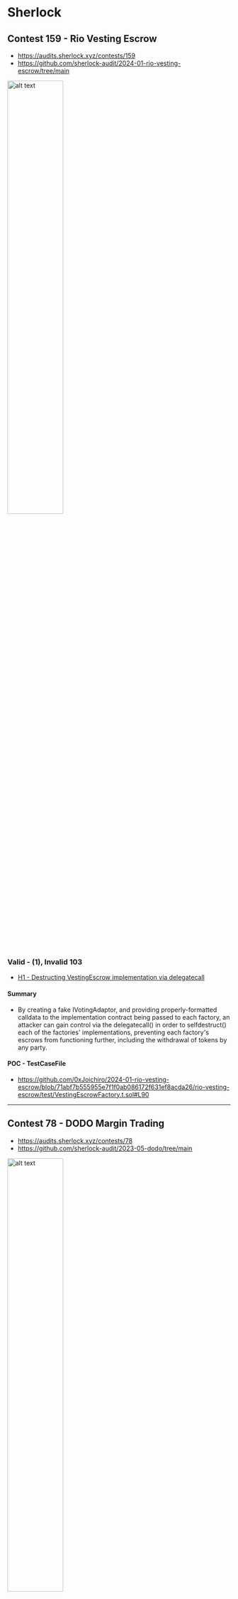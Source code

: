 # Sherlock

## Contest 159 - Rio Vesting Escrow
- https://audits.sherlock.xyz/contests/159
- https://github.com/sherlock-audit/2024-01-rio-vesting-escrow/tree/main

<img src="image.png" alt="alt text" height="50%" width="50%">



### Valid - (1), Invalid 103

-  [H1 - Destructing VestingEscrow implementation via delegatecall](https://github.com/sherlock-audit/2024-01-rio-vesting-escrow-judging/issues/28)

#### Summary

-  By creating a fake IVotingAdaptor, and providing properly-formatted calldata to the implementation contract being passed to each factory, an attacker can gain control via the delegatecall() in order to selfdestruct() each of the factories' implementations, preventing each factory's escrows from functioning further, including the withdrawal of tokens by any party.


#### POC - TestCaseFile

- https://github.com/0xJoichiro/2024-01-rio-vesting-escrow/blob/71abf7b555955e7f1f0ab086172f631ef8acda26/rio-vesting-escrow/test/VestingEscrowFactory.t.sol#L90


---------------------------------------------------------

## Contest 78 - DODO Margin Trading
- https://audits.sherlock.xyz/contests/78
- https://github.com/sherlock-audit/2023-05-dodo/tree/main

<img src="image-1.png" alt="alt text" height="50%" width="50%">


### Valid - (2), Invalid 153

- [M1 - MarginTrading.sol: The whole balance and not just the traded funds are deposited into Aave when a trade is opened](https://github.com/sherlock-audit/2023-05-dodo-judging/issues/72)
- [H1 - Anyone can drain all of the user funds from margin account using external flashloan]()
    


#### Summary

- It's expected by the protocol that funds can be in the MarginTrading contract without being deposited into Aave as margin.We can see this by looking at the `MarginTradingFactory.depositMarginTradingETH` and `MarginTradingFactory.depositMarginTradingERC20` functions.If the user sets margin=false as the parameter, the funds are only sent to the MarginTrading contract but NOT deposited into Aave.
Let's look at the `MarginTrading._openTrade` function that is called when a trade is opened: The whole balance of the token will be deposited into Aave:
- 



#### POC - TestCaseFile

- 
- 



---------------------------------------------------------


## Contest 273 - Alchemix - Optimism Bridging and Reward Routing

- https://audits.sherlock.xyz/contests/273
- https://github.com/sherlock-audit/2024-04-alchemix

<img src="image-2.png" alt="alt text" height="50%" width="50%">

### Valid - (1), Invalid 160

-  [H1 - The calculated value for slippage protection in the protocol is inaccurate](https://github.com/sherlock-audit/2024-04-alchemix-judging/issues/30)

#### Summary

-  The protocol calculates the slippage protection value based on the price of OP relative to USD and OP relative to ETH, while the intended exchange is for alUSD and alETH. This results in inaccuracies in the calculated slippage protection value.

#### POC - TestCaseFile

-  

---------------------------------------------------------


## Contest 184 - Rubicon Finance

- https://audits.sherlock.xyz/contests/184
- https://github.com/0xJoichiro/2024-02-rubicon-finance

<img src="image-3.png" alt="alt text" height="50%" width="50%">


### Valid - (1), Invalid 73

-  [M1 - Rounding error in fee comparison logic resulting in denial of service](https://github.com/sherlock-audit/2024-02-rubicon-finance-judging/issues/51)

#### Summary

-  If the pair has set the max fee by the fee controller admin which is "1_000" then depending on the amount to be swapped, the tx can revert due to rounding error.

#### POC - TestCaseFile

-  https://github.com/0xJoichiro/2024-02-rubicon-finance/blob/af571355747b41f5b7c672147e0c3401acd8270d/gladius-contracts-internal/test/reactors/GladiusReactor.t.sol#L755

---------------------------------------------------------


## Contest 303 - Beefy Cowcentrated Liquidity Manager

- https://audits.sherlock.xyz/contests/303
- https://github.com/0xJoichiro/2024-05-beefy-cowcentrated-liquidity-manager

<img src="image-4.png" alt="alt text" height="50%" width="50%">



### Valid - (1), Invalid 115

-  [M1 - Accounting will be broken if output token is one of the lpTokens](https://github.com/sherlock-audit/2024-05-beefy-cowcentrated-liquidity-manager-judging/issues/101)

#### Summary

-  `StrategyPassiveManagerVelodrome's` functionality would break when being initialized with a pool that has one of the trading tokens as a reward token.Accounting will be broken if output token is one of the lpTokens.The problem is that the output token might be one of the lpTokens too and any accrued fees that are not yet harvested will be included in this number.

#### POC - TestCaseFile

-  https://github.com/0xJoichiro/2024-05-beefy-cowcentrated-liquidity-manager/blob/main/cowcentrated-contracts/test/forge/POC.t.sol

`forge test --match-path test/forge/POC.t.sol --fork-url https://rpc.ankr.com/optimism --fork-block-number 120567055 -vv`


---------------------------------------------------------


## Contest 130 - DODO V3 update

- https://audits.sherlock.xyz/contests/130
- https://github.com/0xJoichiro/2023-12-dodo

<img src="image-5.png" alt="alt text" height="50%" width="50%">

### Valid - (1), Invalid 35

-  [M1- Inability to Re-add oldToken After Execution of D3MakerFreeSlot.setNewTokenAndReplace()](https://github.com/sherlock-audit/2023-12-dodo-judging/issues/19)

#### Summary

-  The setNewTokenAndReplace() function is designed to replace an existing token with a new token in a slot, thereby saving gas. However, this function only removes the oldToken's information from state.tokenMMInfoMap and does not clear its index from state.priceListInfo.tokenIndexMap. Consequently, the system behaves as if the oldToken is still present, preventing its re-addition.

#### POC - TestCaseFile

-  



---------------------------------------------------------


## Contest 248 - xKeeper

- https://audits.sherlock.xyz/contests/248
- https://github.com/0xJoichiro/2023-12-dodo

<img src="image-6.png" alt="alt text" height="50%" width="50%">



### Valid - (2), Invalid 158

-  [M1 - Keep3r Relay Implementations are Not Compatible with Keep3r in Optimism and Executions Will Always Revert](https://github.com/sherlock-audit/2024-04-xkeeper-judging/issues/132)
-  [M2 - OpenRelay.sol does not account for the Layer1 gas fees used in the transaction while calculating the fee to be paid to the relayer](https://github.com/sherlock-audit/2024-04-xkeeper-judging/issues/32)

#### Summary

-  Keep3rRelay and Keep3rBondedRelay uses deprecated function for sidechains and exec calls will always revert.
-  The exec() function in OpenRelay.sol is structured in way that it calls the exec() function in AutomationVault.sol twice. First one with _execData where the jobs are specified and second one with the _feeData to be compensated for the job execution. While calculating the compensation amount after the first call it only includes the L2 gas fees (if the contracts are deployed on L2) and it does not include the L1 fees.

#### POC - TestCaseFile

-  
-  




<!-- ---------------------------------------------------------


## Contest Number - Name


<img src="image-7.png" alt="alt text" height="50%" width="50%">


### Valid - (1), Invalid 103

-  

#### Summary

-  

#### POC - TestCaseFile

-  
 -->


# TBD

---------------------------------------------------------


## Contest 196 - Telcoin Platform Audit Update

<img src="image-7.png" alt="alt text" height="50%" width="50%">


### Valid - (2), Invalid 74

-  [M1 - BridgeRelay makes an approval to the same predicate address, despite different tokens/ eth having different predicates](https://github.com/sherlock-audit/2024-02-telcoin-platform-audit-update-judging/issues/40)
-  [M2 - Missing blacklist check beforeTokenTransfer allows anyone to bypass the blacklist mechanism](https://github.com/sherlock-audit/2024-02-telcoin-platform-audit-update-judging/issues/28)

#### Summary

-  When the BridgeRelay.transferERCToBridge gets called, it approves the hardcoded ERC20Predicate to use the ERC20 tokens. However, the bridge uses more than one predicate to lock the tokens. Here the bridge retrieves the predicate address based on the type of token to be bridged. If a token that uses different predicate than the hardcoded is sent to the BridgeRelay, it will be forever stuck there since the right predicate will not have approval to transfer it. There also exists a risk that a token can change its predicate at any time.
-  The stablecoin contracts inherit blacklisting mechanism. Although upon getting blacklisted, the user's funds are transferred, the user can still receive and send tokens, since non of the transferring methods are overridden.

#### POC - TestCaseFile

Command -> file link

-  npx hardhat test test/stablecoins/Stablecoin.test.ts -> https://github.com/0xJoichiro/2024-02-telcoin-platform-audit-update/blob/cfa0c4ec3d945cc643399353696e34286cd79eb3/telcoin-contracts/test/stablecoins/Stablecoin.test.ts#L93C1-L172C1
-  


#### Giveaways

- hardcoded and key mapping for the same thing not checked
- Frontrun and backrun
- Transfer function wont care even if blacklisted
- EIP1967 storage slots
- Beacon proxy
- Oz ClonableBeaconProxy.sol
- ERC7201 
- 1967 eip
- 


---------------------------------------------------------


## Contest 330 - Gamma - Locked Staking Contract

- https://audits.sherlock.xyz/contests/330
- https://github.com/0xJoichiro/2024-05-gamma-staking



<img src="image-8.png" alt="alt text" height="50%" width="50%">


### Valid - (2), Invalid 298

-  []()
-  [](https://github.com/sherlock-audit/2024-05-gamma-staking-judging/issues/15)

#### Summary

-  
-  Staker may receive much less staking token than expected when they exit early, due to the uncertain execution time of the transaction.

#### POC - TestCaseFile

-  
-  https://github.com/sherlock-audit/2024-05-gamma-staking-judging/issues/41


#### Giveaways


---------------------------------------------------------


## Contest 80 - Eco

- https://audits.sherlock.xyz/contests/80



<img src="image-9.png" alt="alt text" height="50%" width="50%">

### Valid - (2), Invalid 298

- 1. 
- 2. 

#### Summary

- 1. 
- 2. 

#### POC - TestCaseFile

- 1. 
- 2. 


#### Giveaways







<!-- ---------------------------------------------------------


## Contest Number - Name


<img src="image-7.png" alt="alt text" height="50%" width="50%">


### Valid - (1), Invalid 103

- 1. 

#### Summary

- 1. 

#### POC - TestCaseFile


- 1. 


#### Giveaways


 -->










<!-- ---------------------------------------------------------


## Contest Number - Name


<img src="image-7.png" alt="alt text" height="50%" width="50%">


### Valid - (1), Invalid 103

- 1. 

#### Summary

- 1. 

#### POC - TestCaseFile


- 1. 


#### Giveaways


 -->





---------------------------------------------------------
{
    "contest_id": "80",
    "scope": "553 nSLOC",
    "num_issues": 2,
    "nsloc_num": 553,
    "rating": 1106,
    "status": "No"
  },
  {
    "contest_id": "285",
    "scope": "916 nSLOC",
    "num_issues": 2,
    "nsloc_num": 916,
    "rating": 1832,
    "status": "No"
  },
  {
    "contest_id": "187",
    "scope": "1,083 nSLOC",
    "num_issues": 2,
    "nsloc_num": 1083,
    "rating": 2166,
    "status": "No"
  },
  {
    "contest_id": "281",
    "scope": "1,971 nSLOC",
    "num_issues": 2,
    "nsloc_num": 1971,
    "rating": 3942,
    "status": "No"
  },
  {
    "contest_id": "103",
    "scope": "2,760 nSLOC",
    "num_issues": 2,
    "nsloc_num": 2760,
    "rating": 5520,
    "status": "No"
  },